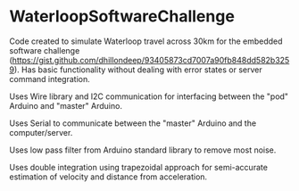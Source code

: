 # WaterloopSoftwareChallenge
Code created to simulate Waterloop travel across 30km for the embedded software challenge (https://gist.github.com/dhillondeep/93405873cd7007a90fb848dd582b3259). Has basic functionality without dealing
with error states or server command integration.

Uses Wire library and I2C communication for interfacing between the "pod" Arduino and "master" Arduino. 


Uses Serial to communicate between the "master" Arduino and the computer/server.


Uses low pass filter from Arduino standard library to remove most noise.


Uses double integration using trapezoidal approach for semi-accurate estimation of velocity and distance from acceleration.
